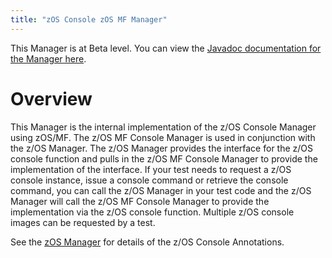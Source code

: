 ```yaml
---
title: "zOS Console zOS MF Manager"
---
```


This Manager is at Beta level. You can view the <a href="https://javadoc.galasa.dev/overview-summary.html" target="_blank" rel="noopener noreferrer">Javadoc documentation for the Manager here</a>.<br>

# <a name="overview"></a>Overview
This Manager is the internal implementation of the z/OS Console Manager using zOS/MF. The z/OS MF Console Manager is used in conjunction with the z/OS Manager. The z/OS Manager provides the interface for the z/OS console function and pulls in the z/OS MF Console Manager to provide the implementation of the interface. If your test needs to request a z/OS console instance, issue a console command or retrieve the console command, you can call the z/OS Manager in your test code and the z/OS Manager will call the z/OS MF Console Manager to provide the implementation via the z/OS console function. Multiple z/OS console images can be requested by a test. <p> See the <a href="/docs/managers/zos-manager">zOS Manager</a> for details of the z/OS Console Annotations.





